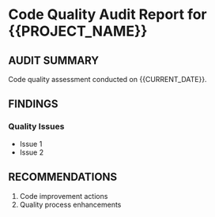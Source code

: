 # Code Quality Audit Report for {{PROJECT_NAME}}

## AUDIT SUMMARY
Code quality assessment conducted on {{CURRENT_DATE}}.

## FINDINGS
### Quality Issues
- Issue 1
- Issue 2

## RECOMMENDATIONS
1. Code improvement actions
2. Quality process enhancements
